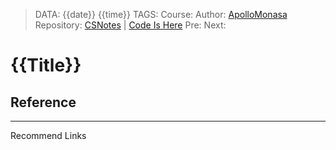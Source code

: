 > DATA: {{date}} {{time}}
> TAGS:
> Course:
> Author: [ApolloMonasa](https://github.com/ApolloMonasa)
> Repository: [CSNotes](https://github.com/ApolloMonasa/CSNotes) | [Code Is Here](https://gitee.com/xyl6716/data-structure-and-algorithm)
> Pre: 
> Next:

# {{Title}}

## Reference

---
Recommend Links
